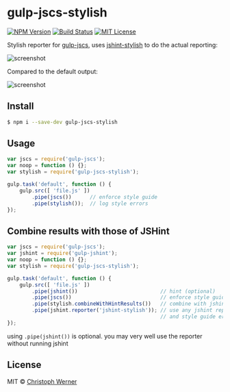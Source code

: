 # gulp-jscs-stylish

[![NPM Version](https://img.shields.io/npm/v/gulp-jscs-stylish.svg?style=flat&label=NPM%20Version)](http://npm.im/gulp-jscs-stylish)
[![Build Status](https://img.shields.io/npm/dm/gulp-jscs-stylish.svg?style=flat)](http://npm.im/gulp-jscs-stylish)
[![MIT License](https://img.shields.io/npm/l/gulp-jscs-stylish.svg?style=flat&label=License)](http://opensource.org/licenses/MIT)

Stylish reporter for [gulp-jscs](https://github.com/jscs-dev/gulp-jscs), uses [jshint-stylish](https://github.com/sindresorhus/jshint-stylish) to do the actual reporting:

![screenshot](screenshot.png)

Compared to the default output:

![screenshot](screenshot2.png)

## Install

```sh
$ npm i --save-dev gulp-jscs-stylish
```


## Usage

```js
var jscs = require('gulp-jscs');
var noop = function () {};
var stylish = require('gulp-jscs-stylish');

gulp.task('default', function () {
	gulp.src([ 'file.js' ])
		.pipe(jscs())      // enforce style guide
		.pipe(stylish());  // log style errors
});
```


## Combine results with those of JSHint

```js
var jscs = require('gulp-jscs');
var jshint = require('gulp-jshint');
var noop = function () {};
var stylish = require('gulp-jscs-stylish');

gulp.task('default', function () {
	gulp.src([ 'file.js' ])
		.pipe(jshint())                           // hint (optional)
		.pipe(jscs())                             // enforce style guide
		.pipe(stylish.combineWithHintResults())   // combine with jshint results
		.pipe(jshint.reporter('jshint-stylish')); // use any jshint reporter to log hint
		                                          // and style guide errors
});
````
using `.pipe(jshint())` is optional. you may very well use the reporter without running jshint

## License

MIT © [Christoph Werner](http://twitter.com/gonsfx)
